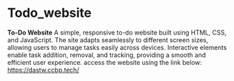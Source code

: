 # Todo_website
**To-Do Website**   A simple, responsive to-do website built using HTML, CSS, and JavaScript. The site adapts seamlessly to different screen sizes, allowing users to manage tasks easily across devices. Interactive elements enable task addition, removal, and tracking, providing a smooth and efficient user experience.
access the website using the link below:
https://dastw.ccbp.tech/
